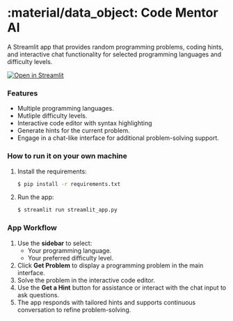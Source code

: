 # :material/data_object:  Code Mentor AI

A Streamlit app that provides random programming problems, coding hints, and interactive chat functionality for selected programming languages and difficulty levels.

[![Open in Streamlit](https://static.streamlit.io/badges/streamlit_badge_black_white.svg)](https://code-mentor-ai.streamlit.app/)

### Features
- Multiple programming languages.
- Mutliple difficulty levels.
- Interactive code editor with syntax highlighting
- Generate hints for the current problem.
- Engage in a chat-like interface for additional problem-solving support.

### How to run it on your own machine

1. Install the requirements:

   ```bash
   $ pip install -r requirements.txt
   ```

2. Run the app:

   ```bash
   $ streamlit run streamlit_app.py
   ```

### App Workflow
1. Use the **sidebar** to select:
   - Your programming language.
   - Your preferred difficulty level.
2. Click **Get Problem** to display a programming problem in the main interface.
3. Solve the problem in the interactive code editor.
4. Use the **Get a Hint** button for assistance or interact with the chat input to ask questions.
5. The app responds with tailored hints and supports continuous conversation to refine problem-solving.
